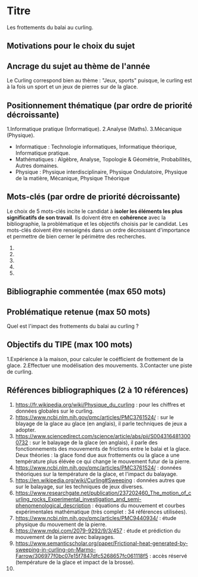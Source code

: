 # Titre
Les frottements du balai au curling.
## Motivations pour le choix du sujet


## Ancrage du sujet au thème de l'année
Le Curling correspond bien au thème : "Jeux, sports" puisque, 
le curling est à la fois un sport et un jeux de pierres sur de la glace.
## Positionnement thématique (par ordre de priorité décroissante)

1.Informatique pratique (Informatique).
2.Analyse (Maths).
3.Mécanique (Physique).

- Informatique : Technologie informatiques, Informatique théorique, Informatique pratique.
- Mathématiques : Algèbre, Analyse, Topologie & Géométrie, Probabilités, Autres domaines.
- Physique : Physique interdisciplinaire, Physique Ondulatoire, Physique de la matière, Mécanique, Physique Théorique


## Mots-clés (par ordre de priorité décroissante)

Le choix de 5 mots-clés incite le candidat à **isoler les éléments les plus significatifs de son travail**. Ils doivent être en **cohérence** avec la bibliographie, la problématique et les objectifs choisis par le candidat. Les mots-clés doivent être renseignés dans un ordre décroissant d'importance et permettre de bien cerner le périmètre des recherches.

1.
2.
3.
4.
5.


## Bibliographie commentée (max 650 mots)



## Problématique retenue (max 50 mots)
Quel est l'impact des frottements du balai au curling ?

## Objectifs du TIPE (max 100 mots)

1.Expérience à la maison, pour calculer le coéfficient de frottement de la glace.
2.Effectuer une modélisation des mouvements.
3.Contacter une piste de curling.


## Références bibliographiques (2 à 10 références)

1. https://fr.wikipedia.org/wiki/Physique_du_curling : pour les chiffres et données globales sur le curling.
2. https://www.ncbi.nlm.nih.gov/pmc/articles/PMC3761524/ : sur le blayage de la glace au glace (en anglais), il parle techniques de jeux a adopter.
3. https://www.sciencedirect.com/science/article/abs/pii/S0043164813000732 : sur le balayage de la glace (en anglais), il parle des fonctionnements des mouvements de frictions entre le balai et la glace. Deux théories : la glace fond due aux frottements ou la glace a une température plus élévée ce qui change le mouvement futur de la pierre.
4. https://www.ncbi.nlm.nih.gov/pmc/articles/PMC3761524/ : données théoriques sur la température de la glace, et l'impact du balayage.
5. https://en.wikipedia.org/wiki/Curling#Sweeping : données autres que sur le balayage, sur les techniques de jeux diverses.
6. https://www.researchgate.net/publication/237202460_The_motion_of_curling_rocks_Experimental_investigation_and_semi-phenomenological_description : équations du mouvement et courbes expérimentales mathématique (très complet : 34 références utilisées).
7. https://www.ncbi.nlm.nih.gov/pmc/articles/PMC9440934/ : étude physique du mouvement de la pierre.
8. https://www.mdpi.com/2079-9292/9/3/457 : étude et prédiction du mouvement de la pierre avec balayages.
9. https://www.semanticscholar.org/paper/Frictional-heat-generated-by-sweeping-in-curling-on-Marmo-Farrow/306977f0bc07e15f7847dfc5268657fc061118f5 : accès réservé (température de la glace et impact de la brosse).
10. 

